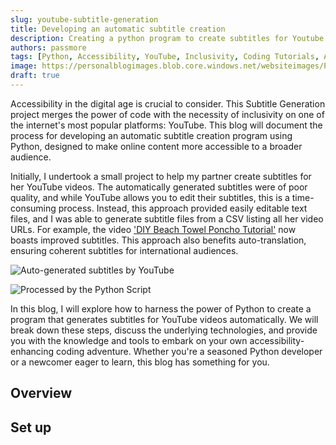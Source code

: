 ```yaml
---
slug: youtube-subtitle-generation
title: Developing an automatic subtitle creation
description: Creating a python program to create subtitles for Youtube Videos
authors: passmore
tags: [Python, Accessibility, YouTube, Inclusivity, Coding Tutorials, Artificial Intelligence]
image: https://personalblogimages.blob.core.windows.net/websiteimages/Python-caption-generation-processed.jpg
draft: true
---
```


Accessibility in the digital age is crucial to consider. This Subtitle Generation project merges the power of code with the necessity of inclusivity on one of the internet's most popular platforms: YouTube. This blog will document the process for developing an automatic subtitle creation program using Python, designed to make online content more accessible to a broader audience.

Initially, I undertook a small project to help my partner create subtitles for her YouTube videos. The automatically generated subtitles were of poor quality, and while YouTube allows you to edit their subtitles, this is a time-consuming process. Instead, this approach provided easily editable text files, and I was able to generate subtitle files from a CSV listing all her video URLs. For example, the video ['DIY Beach Towel Poncho Tutorial'](https://youtu.be/sxDlKdQk1Ww?si=VpWvCg5-Fo00Tjul) now boasts improved subtitles. This approach also benefits auto-translation, ensuring coherent subtitles for international audiences.

![Auto-generated subtitles by YouTube](https://personalblogimages.blob.core.windows.net/websiteimages/Python-subtitle-genertion-auto.jpg)

![Processed by the Python Script](https://personalblogimages.blob.core.windows.net/websiteimages/Python-subtitle-generation-processed.jpg)

In this blog, I will explore how to harness the power of Python to create a program that generates subtitles for YouTube videos automatically. We will break down these steps, discuss the underlying technologies, and provide you with the knowledge and tools to embark on your own accessibility-enhancing coding adventure. Whether you're a seasoned Python developer or a newcomer eager to learn, this blog has something for you.

<!--truncate-->

## Overview



## Set up
